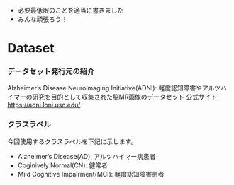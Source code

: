 - 必要最低限のことを適当に書きました
- みんな頑張ろう！

# Dataset 

### データセット発行元の紹介
Alzheimer’s Disease Neuroimaging Initiative(ADNI): 軽度認知障害やアルツハイマーの研究を目的として収集された脳MR画像のデータセット
公式サイト: https://adni.loni.usc.edu/

### クラスラベル
今回使用するクラスラベルを下記に示します。
- Alzheimer’s Disease(AD): アルツハイマー病患者
- Coginively Normal(CN): 健常者
- Mild Cognitive Impairment(MCI): 軽度認知障害患者
